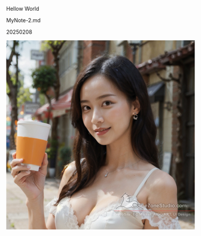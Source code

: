 Hellow World

MyNote-2.md

20250208

<img src="(FilesShare)20240905_AIGC_SD_MyLora_DozhaiGirl_00293.jpg">
